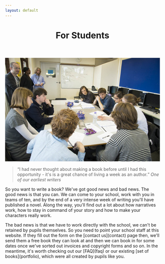 ```yaml
---
layout: default
---
```

<header class="portfolio-header">
  <h1>For Students</h1>
</header>
<img src="images/students.jpg" alt="Students planning out their novel structure" />

<blockquote>
<q>I had never thought about making a book before until I had this opportunity - it's is a great chance of living a week as an author.</q>
<cite>One of our earliest writers</cite>
</blockquote>




<p>So you want to write a book?  We've got good news and bad news.  The good news is that you can. We can come to your school, work with you in teams of ten, and by the end of a very intense week of writing you'll have published a novel. Along the way, you'll find out a lot about how narratives work, how to stay in command of your story and how to make your characters really work.</p>

<p> The bad news is that we have to work directly with the school, we can't be retained by pupils themselves. So you need to point your school staff at this website. If they fill out the form on the [contact us](contact) page then, we'll send them a free book they can look at and then we can book in for some dates once we've sorted out invoices and copyright forms and so on. In the meantime, it's worth checking out our [FAQ](faq) or our existing [set of books](portfolio), which were all created by pupils like you.</p> 


